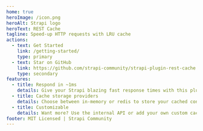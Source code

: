 ```yaml
---
home: true
heroImage: /icon.png
heroAlt: Strapi logo
heroText: REST Cache
tagline: Speed-up HTTP requests with LRU cache
actions:
  - text: Get Started
    link: /getting-started/
    type: primary
  - text: Star on GitHub
    link: https://github.com/strapi-community/strapi-plugin-rest-cache
    type: secondary
features:
  - title: Respond in ~1ms
    details: Give your Strapi blazing fast response times with this plugin.
  - title: Cache storage providers
    details: Choose between in-memory or redis to store your cached content.
  - title: Customizable
    details: Want more? Use the internal API or add your own custom cache storage engine.
footer: MIT Licensed | Strapi Community
---
```



